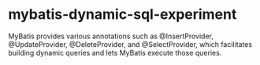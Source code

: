# mybatis-dynamic-sql-experiment
MyBatis provides various annotations such as @InsertProvider, @UpdateProvider, @DeleteProvider, and @SelectProvider, which facilitates building dynamic queries and lets MyBatis execute those queries.
